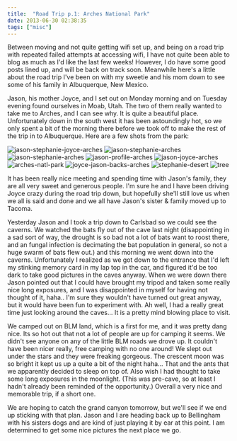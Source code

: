 ```yaml
---
title:  "Road Trip p.1: Arches National Park"
date: 2013-06-30 02:38:35
tags: ["misc"]
---
```

Between moving and not quite getting wifi set up, and being on a road trip with repeated failed attempts at accessing wifi, I have not quite been able to blog as much as I'd like the last few weeks! However, I do have some good posts lined up, and will be back on track soon. Meanwhile here's a little about the road trip I've been on with my sweetie and his mom down to see some of his family in Albuquerque, New Mexico.

Jason, his mother Joyce, and I set out on Monday morning and on Tuesday evening found ourselves in Moab, Utah. The two of them really wanted to take me to Arches, and I can see why. It is quite a beautiful place. Unfortunately down in the south west it has been astoundingly hot, so we only spent a bit of the morning there before we took off to make the rest of the trip in to Albuquerque. Here are a few shots from the park:

![jason-stephanie-joyce-arches](/uploads/2013/06/jason-stephanie-joyce-arches.jpg)
![jason-stephanie-arches](/uploads/2013/06/jason-stephanie-arches1.jpg)
![jason-stephanie-arches](/uploads/2013/06/jason-stephanie-arches.jpg)
![jason-profile-arches](/uploads/2013/06/jason-profile-arches.jpg)
![jason-joyce-arches](/uploads/2013/06/jason-joyce-arches.jpg)
![arches-natl-park](/uploads/2013/06/arches-natl-park.jpg)
![joyce-jason-backs-arches](/uploads/2013/06/joyce-jason-backs-arches.jpg)
![stephanie-desert](/uploads/2013/06/stephanie-desert.jpg)
![tree](/uploads/2013/06/tree.jpg)

It has been really nice meeting and spending time with Jason's family, they are all very sweet and generous people. I'm sure he and I have been driving Joyce crazy during the road trip down, but hopefully she'll still love us when we all is said and done and we all have Jason's sister & family moved up to Tacoma.

Yesterday Jason and I took a trip down to Carlsbad so we could see the caverns. We watched the bats fly out of the cave last night (disappointing in a sad sort of way, the drought is so bad not a lot of bats want to roost there, and an fungal infection is decimating the bat population in general, so not a huge swarm of bats flew out.) and this morning we went down into the caverns. Unfortunately I realized as we got down to the entrance that I'd left my stinking memory card in my lap top in the car, and figured it'd be too dark to take good pictures in the caves anyway. When we were down there Jason pointed out that I could have brought my tripod and taken some really nice long exposures, and I was disappointed in myself for having not thought of it, haha.. I'm sure they wouldn't have turned out great anyway, but it would have been fun to experiment with. Ah well, I had a really great time just looking around the caves... It is a pretty mind blowing place to visit.

We camped out on BLM land, which is a first for me, and it was pretty dang nice. Its so hot out that not a lot of people are up for camping it seems. We didn't see anyone on any of the little BLM roads we drove up. It couldn't have been nicer really, free camping with no one around! We slept out under the stars and they were freaking gorgeous. The crescent moon was so bright it kept us up a quite a bit of the night haha... That and the ants that we apparently decided to sleep on top of. Also wish I had thought to take some long exposures in the moonlight. (This was pre-cave, so at least I hadn't already been reminded of the opportunity.) Overall a very nice and memorable trip, if a short one.

We are hoping to catch the grand canyon tomorrow, but we'll see if we end up sticking with that plan. Jason and I are heading back up to Bellingham with his sisters dogs and are kind of just playing it by ear at this point. I am determined to get some nice pictures the next place we go.
